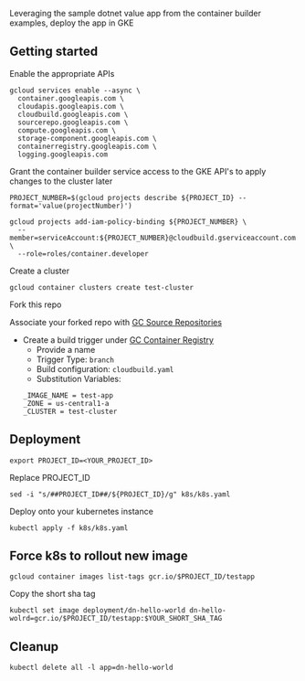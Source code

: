 Leveraging the sample dotnet value app from the container builder examples, deploy the app in GKE

## Getting started
Enable the appropriate APIs
```
gcloud services enable --async \
  container.googleapis.com \
  cloudapis.googleapis.com \
  cloudbuild.googleapis.com \
  sourcerepo.googleapis.com \
  compute.googleapis.com \
  storage-component.googleapis.com \
  containerregistry.googleapis.com \
  logging.googleapis.com
```

Grant the container builder service access to the GKE API's to apply changes to the cluster later
```
PROJECT_NUMBER=$(gcloud projects describe ${PROJECT_ID} --format='value(projectNumber)')

gcloud projects add-iam-policy-binding ${PROJECT_NUMBER} \
  --member=serviceAccount:${PROJECT_NUMBER}@cloudbuild.gserviceaccount.com \
  --role=roles/container.developer
```

Create a cluster
```
gcloud container clusters create test-cluster
```

Fork this repo

Associate your forked repo with [GC Source Repositories](https://cloud.google.com/source-repositories/docs/connecting-hosted-repositories)

* Create a build trigger under [GC Container Registry](https://cloud.google.com/container-builder/docs/running-builds/automate-builds)
  * Provide a name
  * Trigger Type: `branch`
  * Build configuration: `cloudbuild.yaml`
  * Substitution Variables:
  ```
  _IMAGE_NAME = test-app
  _ZONE = us-central1-a
  _CLUSTER = test-cluster
  ```

## Deployment
```
export PROJECT_ID=<YOUR_PROJECT_ID>
```

Replace PROJECT_ID
```
sed -i "s/##PROJECT_ID##/${PROJECT_ID}/g" k8s/k8s.yaml
```

Deploy onto your kubernetes instance
``` 
kubectl apply -f k8s/k8s.yaml
```

## Force k8s to rollout new image
```
gcloud container images list-tags gcr.io/$PROJECT_ID/testapp
```
Copy the short sha tag
```
kubectl set image deployment/dn-hello-world dn-hello-wolrd=gcr.io/$PROJECT_ID/testapp:$YOUR_SHORT_SHA_TAG
```

## Cleanup
```
kubectl delete all -l app=dn-hello-world
```